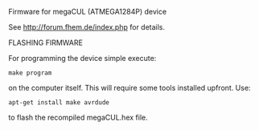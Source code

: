 Firmware for megaCUL (ATMEGA1284P) device

See
http://forum.fhem.de/index.php
for details.

FLASHING FIRMWARE

For programming the device simple execute:

	make program

on the computer itself. This will require some tools installed upfront. 
Use:

	apt-get install make avrdude

to flash the recompiled megaCUL.hex file.
